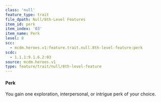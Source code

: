 ```yaml
---
class: 'null'
feature_type: trait
file_dpath: Null/8th-Level Features
item_id: perk
item_index: '03'
item_name: Perk
level: 8
scc:
  - mcdm.heroes.v1:feature.trait.null.8th-level-feature:perk
scdc:
  - 1.1.1:9.1.6.2:03
source: mcdm.heroes.v1
type: feature/trait/null/8th-level-feature
---
```


#### Perk

You gain one exploration, interpersonal, or intrigue perk of your choice.
